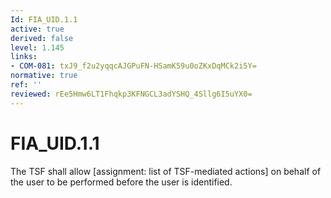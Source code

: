 ```yaml
---
Id: FIA_UID.1.1
active: true
derived: false
level: 1.145
links:
- COM-081: txJ9_f2u2yqqcAJGPuFN-HSamK59u0oZKxDqMCk2i5Y=
normative: true
ref: ''
reviewed: rEe5Hmw6LT1Fhqkp3KFNGCL3adYSHQ_4Sllg6I5uYX0=
---
```


# FIA_UID.1.1

The TSF shall allow [assignment: list of TSF-mediated actions] on behalf of the user to be performed before the user is identified.